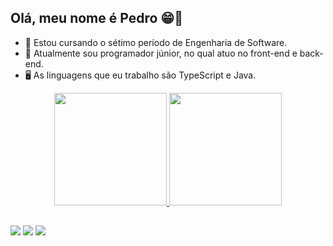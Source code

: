 ## Olá, meu nome é Pedro 😁🤙

- 🏫 Estou cursando o sétimo período de Engenharia de Software.
- 🔭 Atualmente sou programador júnior, no qual atuo no front-end e back-end.
- 🖥️ As linguagens que eu trabalho são TypeScript e Java.


<div align="center">
  <a href="https://github.com/PedroLuizSantos">
  <img height="180em" src="https://github-readme-stats.vercel.app/api?username=PedroLuizSantos&show_icons=true&theme=dracula&include_all_commits=true&count_private=true"/>
  <img height="180em" src="https://github-readme-stats.vercel.app/api/top-langs/?username=PedroLuizSantos&layout=compact&langs_count=7&theme=dracula"/>
</div>
  
  ##
 
<div> 

<a href="https://www.instagram.com/ppe123x/" target="_blank"><img src="https://img.shields.io/badge/-Instagram-%23E4405F?style=for-the-badge&logo=instagram&logoColor=white" target="_blank"></a>
<a href = "mailto:pedro.pendragon123x@gmail.com"><img src="https://img.shields.io/badge/-Gmail-%23333?style=for-the-badge&logo=gmail&logoColor=white" target="_blank"></a>
<a href="https://www.linkedin.com/in/pedro-luiz-costa-dos-santos-3ab048192/" target="_blank"><img src="https://img.shields.io/badge/-LinkedIn-%230077B5?style=for-the-badge&logo=linkedin&logoColor=white" target="_blank"></a> 
